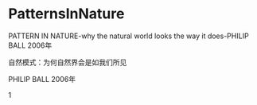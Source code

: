 # PatternsInNature

PATTERN IN NATURE-why the natural world looks the way it does-PHILIP BALL
2006年

自然模式：为何自然界会是如我们所见

PHILIP BALL 2006年

1[](res/pin_001.pgn)